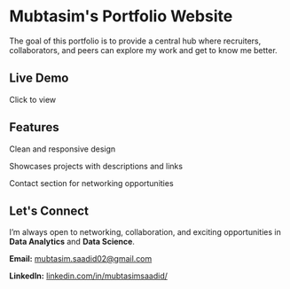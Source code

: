 # Mubtasim's Portfolio Website
The goal of this portfolio is to provide a central hub where recruiters, collaborators, and peers can explore my work and get to know me better.

## Live Demo

Click to view

## Features

Clean and responsive design

Showcases projects with descriptions and links

Contact section for networking opportunities

## Let's Connect 

I’m always open to networking, collaboration, and exciting opportunities in **Data Analytics** and **Data Science**.

**Email:** [mubtasim.saadid02@gmail.com](mailto:mubtasim.saadid02@gmail.com)

**LinkedIn:** [linkedin.com/in/mubtasimsaadid/]([url](https://www.linkedin.com/in/mubtasimsaadid/))

